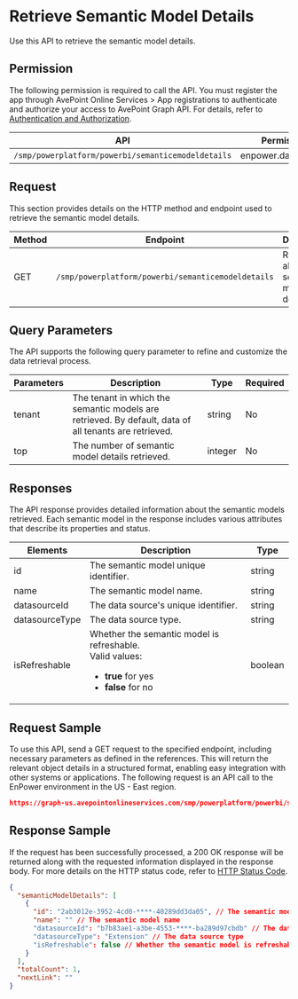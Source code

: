 # Retrieve Semantic Model Details

Use this API to retrieve the semantic model details.

## Permission

The following permission is required to call the API.
You must register the app through AvePoint Online Services > App registrations to authenticate and authorize your access to AvePoint Graph API.
For details, refer to [Authentication and Authorization](https://learn.avepoint.com/docs/Use-AvePoint-Graph-API.html#authentication-and-authorization).

| API   | Permission |
|-------------------|---------------|
|`/smp/powerplatform/powerbi/semanticemodeldetails` | enpower.data.read.all | 

## Request

This section provides details on the HTTP method and endpoint used to retrieve the semantic model details.

| Method | Endpoint | Description | 
|--- | --- | --- |
| GET | `/smp/powerplatform/powerbi/semanticemodeldetails` | Retrieves all your semantic model details | 

## Query Parameters

The API supports the following query parameter to refine and customize the data retrieval process.

| Parameters | Description | Type | Required |
|--- | --- | --- | --- |
| tenant | The tenant in which the semantic models are retrieved. By default, data of all tenants are retrieved. | string | No |
|top| The number of semantic model details retrieved. | integer | No |

## Responses

The API response provides detailed information about the semantic models retrieved. Each semantic model in the response includes various attributes that describe its properties and status.

| Elements           | Description                                                           | Type   | 
|--------------------|-----------------------------------------------------------------------|--------|
|id| The semantic model unique identifier. | string |
|name| The semantic model name. | string |
|datasourceId| The data source's unique identifier. | string |
|datasourceType| The data source type. | string |
|isRefreshable| Whether the semantic model is refreshable.<br> Valid values: <br> <ul><li> **true** for yes <br> </li><li> **false** for no <br>| boolean |

## Request Sample

To use this API, send a GET request to the specified endpoint, including necessary parameters as defined in the references. This will return the relevant object details in a structured format, enabling easy integration with other systems or applications. The following request is an API call to the EnPower environment in the US - East region.

```json
https://graph-us.avepointonlineservices.com/smp/powerplatform/powerbi/semanticemodeldetails
```

## Response Sample

If the request has been successfully processed, a 200 OK response will be returned along with the requested information displayed in the response body. For more details on the HTTP status code, refer to [HTTP Status Code](https://learn.avepoint.com/docs/Use-AvePoint-Graph-API.html#http-status-code).

```json
{
  "semanticModelDetails": [
    {
      "id": "2ab3012e-3952-4cd0-****-40289dd3da05", // The semantic model unique identifier      
      "name": "" // The semantic model name
      "datasourceId": "b7b83ae1-a3be-4553-****-ba289d97cbdb" // The data source's unique identifier
      "datasourceType": "Extension" // The data source type
      "isRefreshable": false // Whether the semantic model is refreshable.
    }
  ],
  "totalCount": 1,
  "nextLink": ""
}
